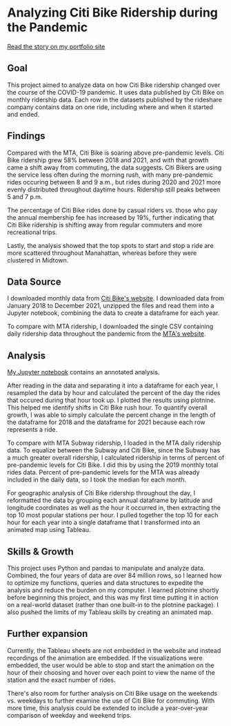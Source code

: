 # Analyzing Citi Bike Ridership during the Pandemic

[Read the story on my portfolio site](http://juliaingram.github.io/citibike)

## Goal
This project aimed to analyze data on how Citi Bike ridership changed over the course of the COVID-19 pandemic. It uses data published by Citi Bike on monthly ridership data. Each row in the datasets published by the rideshare company contains data on one ride, including where and when it started and ended. 

## Findings
Compared with the MTA, Citi Bike is soaring above pre-pandemic levels. Citi Bike ridership grew 58% between 2018 and 2021, and with that growth came a shift away from commuting, the data suggests. Citi Bikers are using the service less often during the morning rush, with many pre-pandemic rides occuring between 8 and 9 a.m., but rides during 2020 and 2021 more evenly distributed throughout daytime hours. Ridership still peaks between 5 and 7 p.m.

The percentage of Citi Bike rides done by casual riders vs. those who pay the annual membership fee has increased by 19%, further indicating that Citi Bike ridership is shifting away from regular commuters and more recreational trips.

Lastly, the analysis showed that the top spots to start and stop a ride are more scattered throughout Manahattan, whereas before they were clustered in Midtown.

## Data Source
I downloaded monthly data from [Citi Bike's website](https://ride.citibikenyc.com/system-data). I downloaded data from January 2018 to December 2021, unzipped the files and read them into a Jupyter notebook, combining the data to create a dataframe for each year. 

To compare with MTA ridership, I downloaded the single CSV containing daily ridership data throughout the pandemic from the [MTA's website](https://new.mta.info/coronavirus/ridership).

## Analysis

[My Jupyter notebook](Citi%20Bike%20Analysis.ipynb) contains an annotated analysis. 

After reading in the data and separating it into a dataframe for each year, I resampled the data by hour and calculated the percent of the day the rides that occured during that hour took up. I plotted the results using plotnine. This helped me identify shifts in Citi Bike rush hour. To quantify overall growth, I was able to simply calculate the percent change in the length of the dataframe for 2018 and the dataframe for 2021 because each row represents a ride. 

To compare with MTA Subway ridership, I loaded in the MTA daily ridership data. To equalize between the Subway and Citi Bike, since the Subway has a much greater overall ridership, I calculated ridership in terms of percent of pre-pandemic levels for Citi Bike. I did this by using the 2019 monthly total rides data. Percent of pre-pandemic levels for the MTA was already included in the daily data, so I took the median for each month.  

For geographic analysis of Citi Bike ridership throughout the day, I reformatted the data by grouping each annual dataframe by latitude and longitude coordinates as well as the hour it occurred in, then extracting the top 10 most popular stations per hour. I pulled together the top 10 for each hour for each year into a single dataframe that I transformed into an animated map using Tableau. 

## Skills & Growth

This project uses Python and pandas to manipulate and analyze data. Combined, the four years of data are over 84 million rows, so I learned how to optimize my functions, queries and data structures to expedite the analysis and reduce the burden on my computer. I learned plotnine shortly before beginning this project, and this was my first time putting it in action on a real-world dataset (rather than one built-in to the plotnine package). I also pushed the limits of my Tableau skills by creating an animated map. 

## Further expansion

Currently, the Tableau sheets are not embedded in the website and instead recordings of the animation are embedded. If the visualizations were embedded, the user would be able to stop and start the animation on the hour of their choosing and hover over each point to view the name of the station and the exact number of rides.

There's also room for further analysis on Citi Bike usage on the weekends vs. weekdays to further examine the use of Citi Bike for commuting. With more time, this analysis could be extended to include a year-over-year comparison of weekday and weekend trips. 
